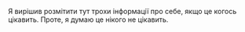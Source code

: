 Я вирішив розмітити тут трохи інформації про себе, якщо це когось цікавить. Проте, я думаю це нікого не цікавить.

